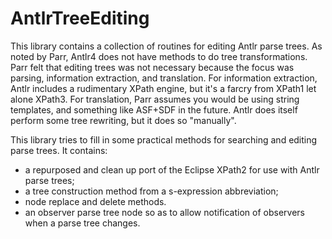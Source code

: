 # AntlrTreeEditing

This library contains a collection of routines for editing
Antlr parse trees. As noted by Parr, Antlr4 does not have
methods to do tree transformations. Parr felt that editing
trees was not necessary because the focus was parsing, information
extraction, and translation. For information extraction, Antlr
includes a rudimentary XPath engine, but it's a farcry from
XPath1 let alone XPath3. For translation, Parr assumes you would
be using string templates, and something like ASF+SDF in the future.
Antlr does itself perform some tree rewriting, but it does so
"manually".

This library tries to fill in some practical methods for
searching and editing parse trees. It contains:

* a repurposed and clean up port of the Eclipse XPath2 for use with
Antlr parse trees;
* a tree construction method from a s-expression abbreviation;
* node replace and delete methods.
* an observer parse tree node so as to allow notification of observers
when a parse tree changes.
